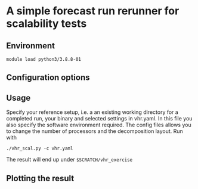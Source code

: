 # A simple forecast run rerunner for scalability tests

## Environment

`module load python3/3.8.8-01`

## Configuration options

## Usage

Specify your reference setup, i.e. a an existing working directory for a completed run, your binary and selected settings in vhr.yaml. In this file you also specify the software environment required. The config files allows you to change the number of processors and the decomposition layout. Run with

`./vhr_scal.py -c vhr.yaml`

The result will end up under `$SCRATCH/vhr_exercise`

## Plotting the result



